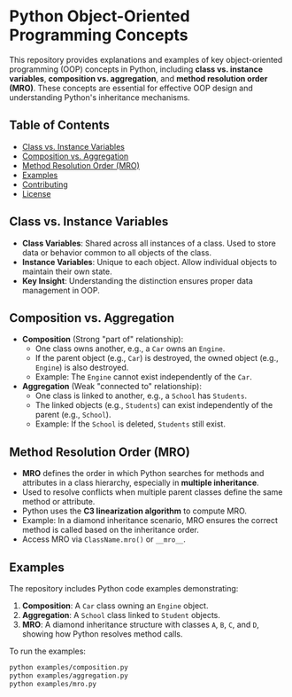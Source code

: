 # Python Object-Oriented Programming Concepts

This repository provides explanations and examples of key object-oriented programming (OOP) concepts in Python, including **class vs. instance variables**, **composition vs. aggregation**, and **method resolution order (MRO)**. These concepts are essential for effective OOP design and understanding Python's inheritance mechanisms.

## Table of Contents
- [Class vs. Instance Variables](#class-vs-instance-variables)
- [Composition vs. Aggregation](#composition-vs-aggregation)
- [Method Resolution Order (MRO)](#method-resolution-order-mro)
- [Examples](#examples)
- [Contributing](#contributing)
- [License](#license)

## Class vs. Instance Variables
- **Class Variables**: Shared across all instances of a class. Used to store data or behavior common to all objects of the class.
- **Instance Variables**: Unique to each object. Allow individual objects to maintain their own state.
- **Key Insight**: Understanding the distinction ensures proper data management in OOP.

## Composition vs. Aggregation
- **Composition** (Strong "part of" relationship):
  - One class owns another, e.g., a `Car` owns an `Engine`.
  - If the parent object (e.g., `Car`) is destroyed, the owned object (e.g., `Engine`) is also destroyed.
  - Example: The `Engine` cannot exist independently of the `Car`.
- **Aggregation** (Weak "connected to" relationship):
  - One class is linked to another, e.g., a `School` has `Students`.
  - The linked objects (e.g., `Students`) can exist independently of the parent (e.g., `School`).
  - Example: If the `School` is deleted, `Students` still exist.

## Method Resolution Order (MRO)
- **MRO** defines the order in which Python searches for methods and attributes in a class hierarchy, especially in **multiple inheritance**.
- Used to resolve conflicts when multiple parent classes define the same method or attribute.
- Python uses the **C3 linearization algorithm** to compute MRO.
- Example: In a diamond inheritance scenario, MRO ensures the correct method is called based on the inheritance order.
- Access MRO via `ClassName.mro()` or `__mro__`.

## Examples
The repository includes Python code examples demonstrating:
1. **Composition**: A `Car` class owning an `Engine` object.
2. **Aggregation**: A `School` class linked to `Student` objects.
3. **MRO**: A diamond inheritance structure with classes `A`, `B`, `C`, and `D`, showing how Python resolves method calls.

To run the examples:
```bash
python examples/composition.py
python examples/aggregation.py
python examples/mro.py